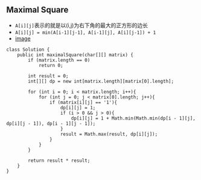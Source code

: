 ## Maximal Square
- `A[i][j]`表示的就是以(i,j)为右下角的最大的正方形的边长
- `A[i][j] = min(A[i-1][j-1], A[i-1][j], A[i][j-1]) + 1`
- [image](http://note.youdao.com/favicon.ico)

```
class Solution {
    public int maximalSquare(char[][] matrix) {
        if (matrix.length == 0)
            return 0;
        
        int result = 0;
        int[][] dp = new int[matrix.length][matrix[0].length];

        for (int i = 0; i < matrix.length; i++){
            for (int j = 0; j < matrix[0].length; j++){
                if (matrix[i][j] == '1'){
                    dp[i][j] = 1;
                    if (i > 0 && j > 0){
                        dp[i][j] = 1 + Math.min(Math.min(dp[i - 1][j], dp[i][j - 1]), dp[i - 1][j - 1]);
                    }
                    result = Math.max(result, dp[i][j]);
                }
            }
        }

        return result * result;
    }
}
```
